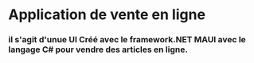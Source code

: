 # Application de vente en ligne 

### il s'agit d'unue UI Créé avec le framework.NET MAUI avec le langage C# pour vendre des articles en ligne.

